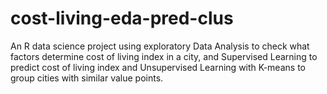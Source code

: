 # cost-living-eda-pred-clus
An R data science project using exploratory Data Analysis to check what factors determine cost of living index in a city,  and Supervised Learning to predict cost of living index and Unsupervised Learning with K-means to group cities with similar value points.
